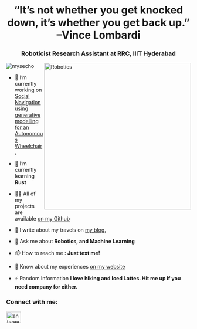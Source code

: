 <h1 align="center">“It’s not whether you get knocked down, it’s whether you get back up.” –Vince Lombardi</h1>
<h3 align="center">Roboticist Research Assistant at RRC, IIIT Hyderabad</h3>
<img align="right" alt="Robotics" width="400" src="https://64.media.tumblr.com/c8b76decdf64a169184660d40481f280/tumblr_o6kgx8WtZu1ults25o3_1280.gif">

<p align="left"> <img src="https://komarev.com/ghpvc/?username=mysecho&label=Profile%20views&color=0e75b6&style=flat" alt="mysecho" /> </p>

- 🔭 I’m currently working on [Social Navigation using generative modelling for an Autonomous Wheelchair.](https://github.com/Smart-Wheelchair-RRC)

- 🌱 I’m currently learning **Rust**

- 👨‍💻 All of my projects are available [on my Github](https://github.com/MysEcho)

- 📝 I write about my travels on [my blog.](https://www.blogger.com/blog/posts/5043971805986117745?bpli=1&pli=1)

- 💬 Ask me about **Robotics, and Machine Learning**

- 📫 How to reach me **: Just text me!**

- 📄 Know about my experiences [on my website](https://mysecho.github.io/mys-monolith.github.io//)

- ⚡ Random Information **I love hiking and Iced Lattes. Hit me up if you need company for either.**

<h3 align="left">Connect with me:</h3>
<p align="left">
<a href="[https://linkedin.com/in/antareepsingha](https://www.linkedin.com/in/antareep-singha-10a0b5165/)" target="blank"><img align="center" src="https://raw.githubusercontent.com/rahuldkjain/github-profile-readme-generator/master/src/images/icons/Social/linked-in-alt.svg" alt="antareepsingha" height="30" width="40" /></a>
</p>


